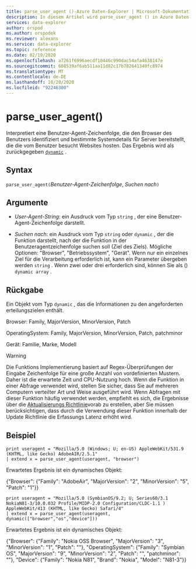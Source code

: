 ```yaml
---
title: parse_user_agent ()-Azure Daten-Explorer | Microsoft-Dokumentation
description: In diesem Artikel wird parse_user_agent () in Azure Daten-Explorer beschrieben.
services: data-explorer
author: orspod
ms.author: orspodek
ms.reviewer: alexans
ms.service: data-explorer
ms.topic: reference
ms.date: 02/19/2020
ms.openlocfilehash: a7261f6996aecdf10446c990dac54afa4638147e
ms.sourcegitcommit: 608539af6ab511aa11d82c17b782641340fc8974
ms.translationtype: MT
ms.contentlocale: de-DE
ms.lasthandoff: 10/20/2020
ms.locfileid: "92246300"
---
```

# <a name="parse_user_agent"></a>parse_user_agent()

Interpretiert eine Benutzer-Agent-Zeichenfolge, die den Browser des Benutzers identifiziert und bestimmte Systemdetails für Server bereitstellt, die die vom Benutzer besucht Websites hosten. Das Ergebnis wird als zurückgegeben [`dynamic`](./scalar-data-types/dynamic.md) . 

## <a name="syntax"></a>Syntax

`parse_user_agent(`*Benutzer-Agent-Zeichenfolge*, *Suchen nach*`)`

## <a name="arguments"></a>Argumente

* *User-Agent-String*: ein Ausdruck vom Typ `string` , der eine Benutzer-Agent-Zeichenfolge darstellt.

* *Suchen nach*: ein Ausdruck vom Typ `string` oder `dynamic` , der die Funktion darstellt, nach der die Funktion in der Benutzeragentzeichenfolge suchen soll (Ziel des Ziels). Mögliche Optionen: "Browser", "Betriebssystem", "Gerät". Wenn nur ein einzelnes Ziel für die Verarbeitung erforderlich ist, kann ein Parameter übergeben werden `string` .
Wenn zwei oder drei erforderlich sind, können Sie als () `dynamic array` .

## <a name="returns"></a>Rückgabe

Ein Objekt vom Typ `dynamic` , das die Informationen zu den angeforderten erteilungszielen enthält.

Browser: Family, MajorVersion, MinorVersion, Patch                 

OperatingSystem: Family, MajorVersion, MinorVersion, Patch, patchminor             

Gerät: Familie, Marke, Modell

> [!WARNING]
> Die Funktions Implementierung basiert auf Regex-Überprüfungen der Eingabe Zeichenfolge für eine große Anzahl von vordefinierten Mustern. Daher ist die erwartete Zeit und CPU-Nutzung hoch.
Wenn die Funktion in einer Abfrage verwendet wird, stellen Sie sicher, dass Sie auf mehreren Computern verteilter Art und Weise ausgeführt wird.
Wenn Abfragen mit dieser Funktion häufig verwendet werden, empfiehlt es sich, die Ergebnisse über die [Aktualisierungs Richtlinie](../management/updatepolicy.md)vorab zu erstellen, aber Sie müssen berücksichtigen, dass durch die Verwendung dieser Funktion innerhalb der Update Richtlinie die Erfassungs Latenz erhöht wird.
 
## <a name="example"></a>Beispiel

```kusto
print useragent = "Mozilla/5.0 (Windows; U; en-US) AppleWebKit/531.9 (KHTML, like Gecko) AdobeAIR/2.5.1"
| extend x = parse_user_agent(useragent, "browser") 
```

Erwartetes Ergebnis ist ein dynamisches Objekt:

{"Browser": {"Family": "AdobeAir", "MajorVersion": "2", "MinorVersion": "5", "Patch": "1"}}

```kusto
print useragent = "Mozilla/5.0 (SymbianOS/9.2; U; Series60/3.1 NokiaN81-3/10.0.032 Profile/MIDP-2.0 Configuration/CLDC-1.1 ) AppleWebKit/413 (KHTML, like Gecko) Safari/4"
| extend x = parse_user_agent(useragent, dynamic(["browser","os","device"])) 
```

Erwartetes Ergebnis ist ein dynamisches Objekt:

{"Browser": {"Family": "Nokia OSS Browser", "MajorVersion": "3", "MinorVersion": "1", "Patch": ""}, "OperatingSystem": {"Family": "Symbian OS", "MajorVersion": "9", "MinorVersion": "2", "Patch": "", "patchminor": ""}, "Device": {"Family": "Nokia N81", "Brand": "Nokia", "Model": "N81-3"}}